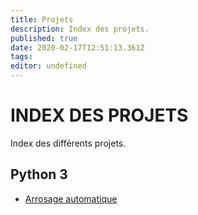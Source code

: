 ```yaml
---
title: Projets
description: Index des projets.
published: true
date: 2020-02-17T12:51:13.361Z
tags: 
editor: undefined
---
```


# INDEX DES PROJETS

Index des différents projets.

## Python 3

* [Arrosage automatique](/projets/python/arrosage_automatique)